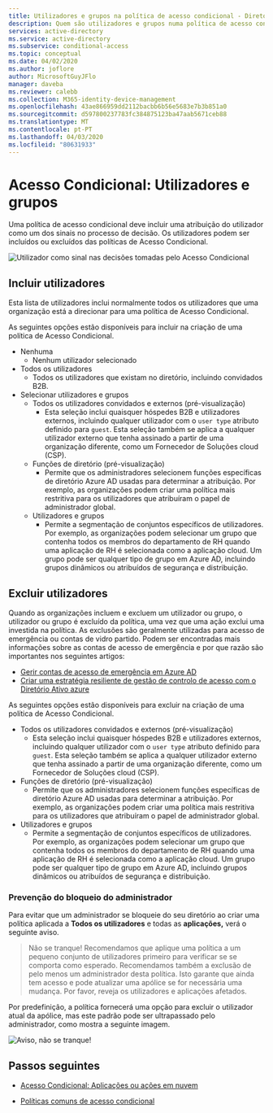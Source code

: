 ```yaml
---
title: Utilizadores e grupos na política de acesso condicional - Diretório Ativo Azure
description: Quem são utilizadores e grupos numa política de acesso condicional Azure AD
services: active-directory
ms.service: active-directory
ms.subservice: conditional-access
ms.topic: conceptual
ms.date: 04/02/2020
ms.author: joflore
author: MicrosoftGuyJFlo
manager: daveba
ms.reviewer: calebb
ms.collection: M365-identity-device-management
ms.openlocfilehash: 43ae866959dd2112bacbb6b56e5683e7b3b851a0
ms.sourcegitcommit: d597800237783fc384875123ba47aab5671ceb88
ms.translationtype: MT
ms.contentlocale: pt-PT
ms.lasthandoff: 04/03/2020
ms.locfileid: "80631933"
---
```

# <a name="conditional-access-users-and-groups"></a>Acesso Condicional: Utilizadores e grupos

Uma política de acesso condicional deve incluir uma atribuição do utilizador como um dos sinais no processo de decisão. Os utilizadores podem ser incluídos ou excluídos das políticas de Acesso Condicional. 

![Utilizador como sinal nas decisões tomadas pelo Acesso Condicional](./media/concept-conditional-access-users-groups/conditional-access-users-and-groups.png)

## <a name="include-users"></a>Incluir utilizadores

Esta lista de utilizadores inclui normalmente todos os utilizadores que uma organização está a direcionar para uma política de Acesso Condicional. 

As seguintes opções estão disponíveis para incluir na criação de uma política de Acesso Condicional.

- Nenhuma
   - Nenhum utilizador selecionado
- Todos os utilizadores
   - Todos os utilizadores que existam no diretório, incluindo convidados B2B.
- Selecionar utilizadores e grupos
   - Todos os utilizadores convidados e externos (pré-visualização)
      - Esta seleção inclui quaisquer hóspedes B2B e utilizadores externos, incluindo qualquer utilizador com o `user type` atributo definido para `guest`. Esta seleção também se aplica a qualquer utilizador externo que tenha assinado a partir de uma organização diferente, como um Fornecedor de Soluções cloud (CSP). 
   - Funções de diretório (pré-visualização)
      - Permite que os administradores selecionem funções específicas de diretório Azure AD usadas para determinar a atribuição. Por exemplo, as organizações podem criar uma política mais restritiva para os utilizadores que atribuíram o papel de administrador global.
   - Utilizadores e grupos
      - Permite a segmentação de conjuntos específicos de utilizadores. Por exemplo, as organizações podem selecionar um grupo que contenha todos os membros do departamento de RH quando uma aplicação de RH é selecionada como a aplicação cloud. Um grupo pode ser qualquer tipo de grupo em Azure AD, incluindo grupos dinâmicos ou atribuídos de segurança e distribuição.

## <a name="exclude-users"></a>Excluir utilizadores

Quando as organizações incluem e excluem um utilizador ou grupo, o utilizador ou grupo é excluído da política, uma vez que uma ação exclui uma investida na política. As exclusões são geralmente utilizadas para acesso de emergência ou contas de vidro partido. Podem ser encontradas mais informações sobre as contas de acesso de emergência e por que razão são importantes nos seguintes artigos: 

* [Gerir contas de acesso de emergência em Azure AD](../users-groups-roles/directory-emergency-access.md)
* [Criar uma estratégia resiliente de gestão de controlo de acesso com o Diretório Ativo azure](../authentication/concept-resilient-controls.md)

As seguintes opções estão disponíveis para excluir na criação de uma política de Acesso Condicional.

- Todos os utilizadores convidados e externos (pré-visualização)
   - Esta seleção inclui quaisquer hóspedes B2B e utilizadores externos, incluindo qualquer utilizador com o `user type` atributo definido para `guest`. Esta seleção também se aplica a qualquer utilizador externo que tenha assinado a partir de uma organização diferente, como um Fornecedor de Soluções cloud (CSP). 
- Funções de diretório (pré-visualização)
   - Permite que os administradores selecionem funções específicas de diretório Azure AD usadas para determinar a atribuição. Por exemplo, as organizações podem criar uma política mais restritiva para os utilizadores que atribuíram o papel de administrador global.
- Utilizadores e grupos
   - Permite a segmentação de conjuntos específicos de utilizadores. Por exemplo, as organizações podem selecionar um grupo que contenha todos os membros do departamento de RH quando uma aplicação de RH é selecionada como a aplicação cloud. Um grupo pode ser qualquer tipo de grupo em Azure AD, incluindo grupos dinâmicos ou atribuídos de segurança e distribuição.

### <a name="preventing-administrator-lockout"></a>Prevenção do bloqueio do administrador

Para evitar que um administrador se bloqueie do seu diretório ao criar uma política aplicada a **Todos os utilizadores** e todas as **aplicações,** verá o seguinte aviso.

> Não se tranque! Recomendamos que aplique uma política a um pequeno conjunto de utilizadores primeiro para verificar se se comporta como esperado. Recomendamos também a exclusão de pelo menos um administrador desta política. Isto garante que ainda tem acesso e pode atualizar uma apólice se for necessária uma mudança. Por favor, reveja os utilizadores e aplicações afetados.

Por predefinição, a política fornecerá uma opção para excluir o utilizador atual da apólice, mas este padrão pode ser ultrapassado pelo administrador, como mostra a seguinte imagem. 

![Aviso, não se tranque!](./media/concept-conditional-access-users-groups/conditional-access-users-and-groups-lockout-warning.png)

## <a name="next-steps"></a>Passos seguintes

- [Acesso Condicional: Aplicações ou ações em nuvem](concept-conditional-access-cloud-apps.md)

- [Políticas comuns de acesso condicional](concept-conditional-access-policy-common.md)

